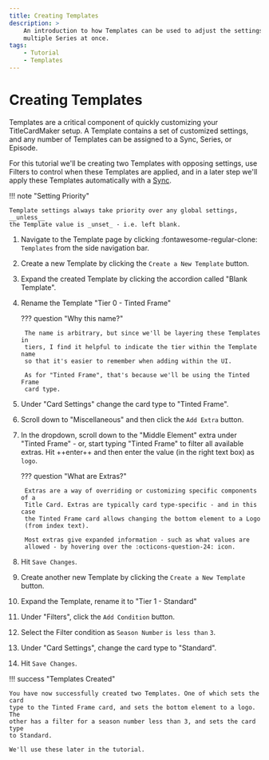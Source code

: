 ```yaml
---
title: Creating Templates
description: >
    An introduction to how Templates can be used to adjust the settings of
    multiple Series at once.
tags:
    - Tutorial
    - Templates
---
```


# Creating Templates

Templates are a critical component of quickly customizing your TitleCardMaker
setup. A Template contains a set of customized settings, and any number of
Templates can be assigned to a Sync, Series, or Episode.

For this tutorial we'll be creating two Templates with opposing settings, use
Filters to control when these Templates are applied, and in a later step we'll
apply these Templates automatically with a [Sync](./first_sync/index.md).

!!! note "Setting Priority"
        
    Template settings always take priority over any global settings, __unless__
    the Template value is _unset_ - i.e. left blank.

1. Navigate to the Template page by clicking :fontawesome-regular-clone:
`Templates` from the side navigation bar.

2. Create a new Template by clicking the `Create a New Template` button.

3. Expand the created Template by clicking the accordion called "Blank
Template".

4. Rename the Template "Tier 0 - Tinted Frame"

    ??? question "Why this name?"

        The name is arbitrary, but since we'll be layering these Templates in
        tiers, I find it helpful to indicate the tier within the Template name
        so that it's easier to remember when adding within the UI.

        As for "Tinted Frame", that's because we'll be using the Tinted Frame
        card type.

5. Under "Card Settings" change the card type to "Tinted Frame". 

6. Scroll down to "Miscellaneous" and then click the `Add Extra` button.

7. In the dropdown, scroll down to the "Middle Element" extra under "Tinted
Frame" - or, start typing "Tinted Frame" to filter all available extras. Hit
++enter++ and then enter the value (in the right text box) as `logo`.

    ??? question "What are Extras?"

        Extras are a way of overriding or customizing specific components of a
        Title Card. Extras are typically card type-specific - and in this case
        the Tinted Frame card allows changing the bottom element to a Logo
        (from index text).

        Most extras give expanded information - such as what values are
        allowed - by hovering over the :octicons-question-24: icon.

8. Hit `Save Changes`.

9. Create another new Template by clicking the `Create a New Template` button.

10. Expand the Template, rename it to "Tier 1 - Standard"

11. Under "Filters", click the `Add Condition` button.

12. Select the Filter condition as `Season Number` `is less than` `3`.

13. Under "Card Settings", change the card type to "Standard".

14. Hit `Save Changes`.

!!! success "Templates Created"

    You have now successfully created two Templates. One of which sets the card
    type to the Tinted Frame card, and sets the bottom element to a logo. The
    other has a filter for a season number less than 3, and sets the card type
    to Standard.

    We'll use these later in the tutorial.

